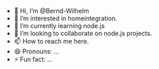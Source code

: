 - 👋 Hi, I’m @Bernd-Wilhelm
- 👀 I’m interested in homeintegration.
- 🌱 I’m currently learning node.js
- 💞️ I’m looking to collaborate on node.js projects.
- 📫 How to reach me here.
- 😄 Pronouns: ...
- ⚡ Fun fact: ...

<!---
Bernd-Wilhelm/Bernd-Wilhelm is a ✨ special ✨ repository because its `README.md` (this file) appears on your GitHub profile.
You can click the Preview link to take a look at your changes.
--->
